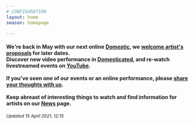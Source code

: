 ```yaml
---
# CONFIGURATION
layout: home
season: homepage

---
```

#### We're back in May with our next online [Domestic](/current/2021-domestic), we <a href="http://domesticmcr.posthaven.com" target="_blank">welcome artist's proposals</a> for later dates.<br>Discover new video performance in <a href="http://domesticatedonline.org" target="_blank">Domesticated</a>, and re-watch livestreamed events on <a href="http://bit.ly/YTwarnmcr" target="_blank">YouTube</a>.<br><br>If you've seen one of our events or an online performance, please <a href="http://bit.ly/warnmcrfeedback" target="_blank">share your thoughts with us</a>.<br><br>Keep abreast of interesting things to watch and find information for artists on our [News](/news) page.        
<small>*Updated 15 April 2021, 12:15*</small>
